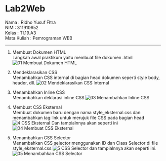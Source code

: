 # Lab2Web
Nama        : Ridho Yusuf FItra<br>
NIM         : 311910652<br>
Kelas       : TI.19.A3<br>
Mata Kuliah : Pemrograman WEB<hr>

1. Membuat Dokumen HTML<br>
Langkah awal praktikum yaitu membuat file dokumen .html
![01  Membuat  Dokumen HTML](https://user-images.githubusercontent.com/59679660/113869125-90076300-97da-11eb-8f01-2c9fecc64f39.png)<br>

2. Mendeklarasikan CSS<br>
Menambahkan CSS internal di bagian head dokumen seperti style body, header, dll.
![02  Mendeklarasikan CSS Internal](https://user-images.githubusercontent.com/59679660/113869166-9a296180-97da-11eb-88ed-6e6c04d64200.png)<br>

3. Menambahkan Inline CSS<br>
Menambahkan deklarasi inline CSS
![03  Menambahkan Inline CSS](https://user-images.githubusercontent.com/59679660/113869196-a1e90600-97da-11eb-84f6-b935736212f0.png)<br>

4. Membuat CSS Eksternal<br>
Membuat dokumen baru dengan nama style_eksternal.css dan menambahkan tag link untuk merujuk file CSS pada bagian head
![4  CSS Eksternal](https://user-images.githubusercontent.com/59679660/113869273-b88f5d00-97da-11eb-9f48-f6b09015e704.png)
Dan tampialnnya akan seperti ini
![04  Membuat CSS Eksternal](https://user-images.githubusercontent.com/59679660/113869225-aad9d780-97da-11eb-9633-3c21f10112da.png)<br>

5. Menambahkan CSS Selector<br>
Menambahkan CSS selector menggunakan ID dan Class Selector di file style_eksternal.css
![5  CSS Selector](https://user-images.githubusercontent.com/59679660/113869775-508d4680-97db-11eb-8a7b-5296ad12a77e.png)
dan tampialnnya akan seperti ini.
![05  Menambahkan CSS Selector](https://user-images.githubusercontent.com/59679660/113869800-5551fa80-97db-11eb-8844-94ca646b7a00.png)


